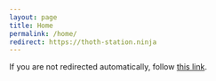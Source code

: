 ```yaml
---
layout: page
title: Home
permalink: /home/
redirect: https://thoth-station.ninja
---
```


<html>
<head>
<meta charset="utf-8"/>
<meta http-equiv="refresh" content="1;url={{ page.redirect }}"/>
<link rel="canonical" href="{{ page.redirect }}"/>
<script type="text/javascript">
     window.location.href = "{{ page.redirect }}"
</script>
<title>Page Redirection</title>
</head>
<body>
If you are not redirected automatically, follow <a href='{{ page.redirect }}'>this link</a>.
</body>
</html>
